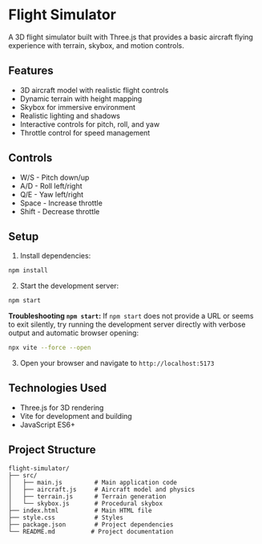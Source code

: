 # Flight Simulator

A 3D flight simulator built with Three.js that provides a basic aircraft flying experience with terrain, skybox, and motion controls.

## Features

- 3D aircraft model with realistic flight controls
- Dynamic terrain with height mapping
- Skybox for immersive environment
- Realistic lighting and shadows
- Interactive controls for pitch, roll, and yaw
- Throttle control for speed management

## Controls

- W/S - Pitch down/up
- A/D - Roll left/right
- Q/E - Yaw left/right
- Space - Increase throttle
- Shift - Decrease throttle

## Setup

1. Install dependencies:
```bash
npm install
```

2. Start the development server:
```bash
npm start
```
**Troubleshooting `npm start`:** If `npm start` does not provide a URL or seems to exit silently, try running the development server directly with verbose output and automatic browser opening:
```bash
npx vite --force --open
```

3. Open your browser and navigate to `http://localhost:5173`

## Technologies Used

- Three.js for 3D rendering
- Vite for development and building
- JavaScript ES6+

## Project Structure

```
flight-simulator/
├── src/
│   ├── main.js         # Main application code
│   ├── aircraft.js     # Aircraft model and physics
│   ├── terrain.js      # Terrain generation
│   └── skybox.js       # Procedural skybox
├── index.html          # Main HTML file
├── style.css           # Styles
├── package.json        # Project dependencies
└── README.md          # Project documentation
```
